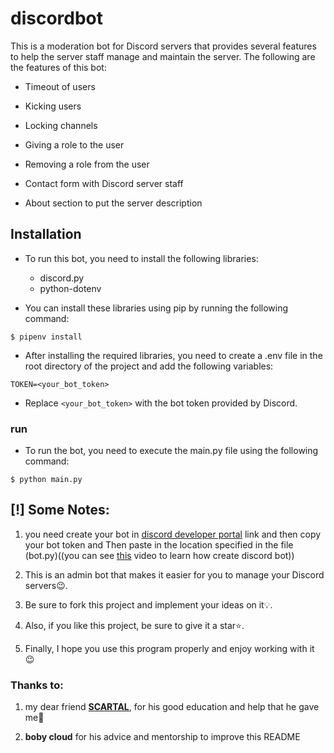 # discordbot

This is a moderation bot for Discord servers that provides several features to help the server staff manage and maintain the server. The following are the features of this bot:

- Timeout of users

- Kicking users

- Locking channels

- Giving a role to the user

- Removing a role from the user

- Contact form with Discord server staff

- About section to put the server description

## Installation
- To run this bot, you need to install the following libraries:

  - discord.py
  - python-dotenv

- You can install these libraries using pip by running the following command:
```
$ pipenv install
```
- After installing the required libraries, you need to create a .env file in the root directory of the project and add the following variables:
```env
TOKEN=<your_bot_token>
```
- Replace `<your_bot_token>` with the bot token provided by Discord.

### run
- To run the bot, you need to execute the main.py file using the following command:
```
$ python main.py
```


## [!] Some Notes:

1. you need create your bot in [discord developer portal](https://discord.com/developers) link and then copy your bot token and Then paste in the location specified in the file (bot.py)((you can see [this](https://www.youtube.com/watch?v=nW8c7vT6Hl4&list=PLW3GfRiBCHOhfVoiDZpSz8SM_HybXRPzZ) video to learn how create discord bot))

2. This is an admin bot that makes it easier for you to manage your Discord servers😉.

3. Be sure to fork this project and implement your ideas on it💡.

4. Also, if you like this project, be sure to give it a star⭐.

5. Finally, I hope you use this program properly and enjoy working with it 😉

###  Thanks to:

1. my dear friend **[SCARTAL](https://github.com/SCARTAL/)**, for his good education and help that he gave me🙏

2. **boby cloud** for his advice and mentorship to improve this README
